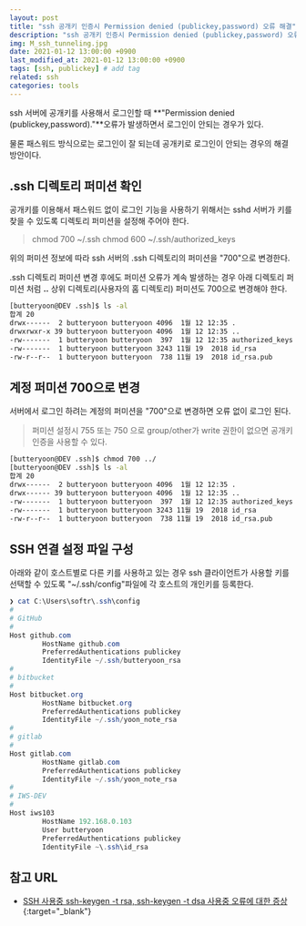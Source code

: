 ```yaml
---
layout: post
title: "ssh 공개키 인증시 Permission denied (publickey,password) 오류 해결"
description: "ssh 공개키 인증시 Permission denied (publickey,password) 오류 해결"
img: M_ssh_tunneling.jpg
date: 2021-01-12 13:00:00 +0900
last_modified_at: 2021-01-12 13:00:00 +0900
tags: [ssh, publickey] # add tag
related: ssh
categories: tools
---
```


ssh 서버에 공개키를 사용해서 로그인할 때 **"Permission denied (publickey,password)."**오류가 발생하면서 로그인이 안되는 경우가 있다. 

물론 패스워드 방식으로는 로그인이 잘 되는데 공개키로 로그인이 안되는 경우의 해결 방안이다.  

<!--more-->

## .ssh 디렉토리 퍼미션 확인

공개키를 이용해서 패스워드 없이 로그인 기능을 사용하기 위해서는 sshd 서버가 키를 찾을 수 있도록 디렉토리 퍼미션을 설정해 주어야 한다.  

> chmod 700 ~/.ssh
> chmod 600 ~/.ssh/authorized_keys

위의 퍼미션 정보에 따라 ssh 서버의 .ssh 디렉토리의 퍼미션을 "700"으로 변경한다. 

.ssh 디렉토리 퍼미션 변경 후에도 퍼미션 오류가 계속 발생하는 경우 아래 디렉토리 퍼미션 처럼 **..** 상위 디렉토리(사용자의 홈 디렉토리) 퍼미션도 700으로 변경해야 한다.  

```bash
[butteryoon@DEV .ssh]$ ls -al
합계 20
drwx------  2 butteryoon butteryoon 4096  1월 12 12:35 .
drwxrwxr-x 39 butteryoon butteryoon 4096  1월 12 12:35 ..
-rw-------  1 butteryoon butteryoon  397  1월 12 12:35 authorized_keys
-rw-------  1 butteryoon butteryoon 3243 11월 19  2018 id_rsa
-rw-r--r--  1 butteryoon butteryoon  738 11월 19  2018 id_rsa.pub
```

## 계정 퍼미션 700으로 변경  

서버에서 로그인 하려는 계정의 퍼미션을 "700"으로 변경하면 오류 없이 로그인 된다. 

> 퍼미션 설정시 755 또는 750 으로 group/other가 write 권한이 없으면 공개키인증을 사용할 수 있다. 


```bash
[butteryoon@DEV .ssh]$ chmod 700 ../
[butteryoon@DEV .ssh]$ ls -al
합계 20
drwx------  2 butteryoon butteryoon 4096  1월 12 12:35 .
drwx------ 39 butteryoon butteryoon 4096  1월 12 12:35 ..
-rw-------  1 butteryoon butteryoon  397  1월 12 12:35 authorized_keys
-rw-------  1 butteryoon butteryoon 3243 11월 19  2018 id_rsa
-rw-r--r--  1 butteryoon butteryoon  738 11월 19  2018 id_rsa.pub
```

## SSH 연결 설정 파일 구성

아래와 같이 호스트별로 다른 키를 사용하고 있는 경우 ssh 클라이언트가 사용할 키를 선택할 수 있도록 "~/.ssh/config"파일에 각 호스트의 개인키를 등록한다. 

```powershell
❯ cat C:\Users\softr\.ssh\config
#
# GitHub
#
Host github.com
        HostName github.com
        PreferredAuthentications publickey
        IdentityFile ~/.ssh/butteryoon_rsa
#
# bitbucket
#
Host bitbucket.org
        HostName bitbucket.org
        PreferredAuthentications publickey
        IdentityFile ~/.ssh/yoon_note_rsa
#
# gitlab
#
Host gitlab.com
        HostName gitlab.com
        PreferredAuthentications publickey
        IdentityFile ~/.ssh/yoon_note_rsa
#
# IWS-DEV
#
Host iws103
        HostName 192.168.0.103
        User butteryoon
        PreferredAuthentications publickey
        IdentityFile ~\.ssh\id_rsa
```

## 참고 URL
- [SSH 사용중 ssh-keygen -t rsa, ssh-keygen -t dsa 사용중 오류에 대한 증상](https://nabiro.tistory.com/40){:target="_blank"}

